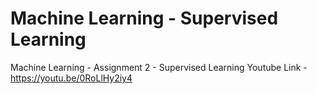 # Machine Learning - Supervised Learning
Machine Learning - Assignment 2 - Supervised Learning
Youtube Link - https://youtu.be/0RoLlHy2iy4

